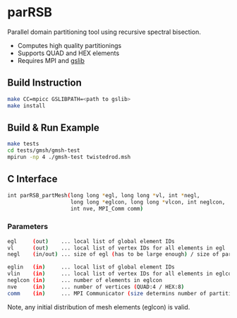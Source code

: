 # parRSB

Parallel domain partitioning tool using recursive spectral bisection.

* Computes high quality partitionings
* Supports QUAD and HEX elements
* Requires MPI and [gslib](https://github.com/gslib/gslib)

## Build Instruction

```sh
make CC=mpicc GSLIBPATH=<path to gslib> 
make install
```

## Build & Run Example

```sh
make tests
cd tests/gmsh/gmsh-test
mpirun -np 4 ./gmsh-test twistedrod.msh 
```

## C Interface

```sh
int parRSB_partMesh(long long *egl, long long *vl, int *negl,
                    long long *eglcon, long long *vlcon, int neglcon,
                    int nve, MPI_Comm comm)
```

### Parameters

```sh
egl     (out)    ... local list of global element IDs
vl      (out)    ... local list of vertex IDs for all elements in egl
negl    (in/out) ... size of egl (has to be large enough) / size of parition

eglin   (in)     ... local list of global element IDs
vlin    (in)     ... local list of vertex IDs for all elements in eglcon
neglcon (in)     ... number of elements in eglcon
nve     (in)     ... number of vertices (QUAD:4 / HEX:8)
comm    (in)     ... MPI Communicator (size determins number of partitions)
```

Note, any initial distribution of mesh elements (eglcon) is valid. 
